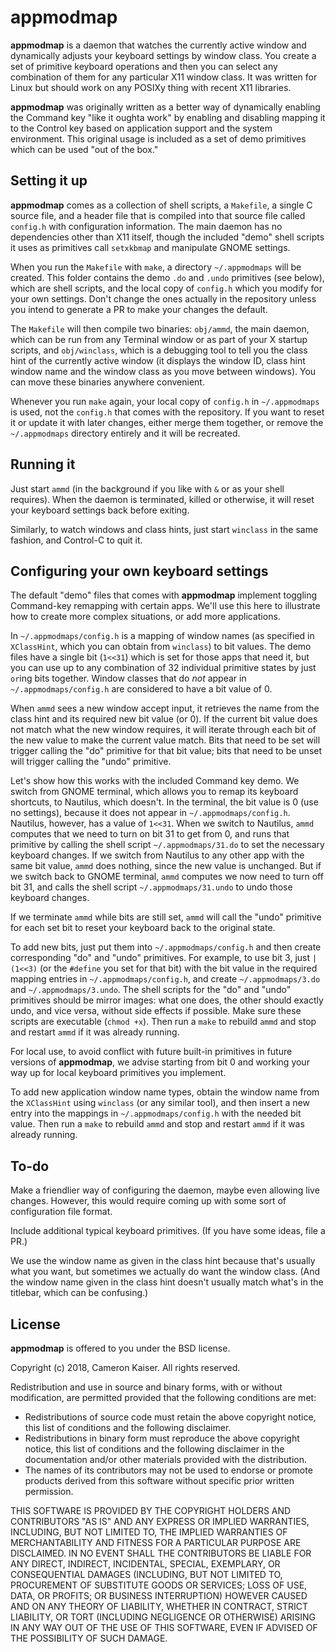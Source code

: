 # appmodmap

**appmodmap** is a daemon that watches the currently active window and dynamically adjusts your keyboard settings by window class. You create a set of primitive keyboard operations and then you can select any combination of them for any particular X11 window class. It was written for Linux but should work on any POSIXy thing with recent X11 libraries.

**appmodmap** was originally written as a better way of dynamically enabling the Command key "like it oughta work" by enabling and disabling mapping it to the Control key based on application support and the system environment. This original usage is included as a set of demo primitives which can be used "out of the box."

## Setting it up

**appmodmap** comes as a collection of shell scripts, a `Makefile`, a single C source file, and a header file that is compiled into that source file called `config.h` with configuration information. The main daemon has no dependencies other than X11 itself, though the included "demo" shell scripts it uses as primitives call `setxkbmap` and manipulate GNOME settings.

When you run the `Makefile` with `make`, a directory `~/.appmodmaps` will be created. This folder contains the demo `.do` and `.undo` primitives (see below), which are shell scripts, and the local copy of `config.h` which you modify for your own settings. Don't change the ones actually in the repository unless you intend to generate a PR to make your changes the default.

The `Makefile` will then compile two binaries: `obj/ammd`, the main daemon, which can be run from any Terminal window or as part of your X startup scripts, and `obj/winclass`, which is a debugging tool to tell you the class hint of the currently active window (it displays the window ID, class hint window name and the window class as you move between windows). You can move these binaries anywhere convenient.

Whenever you run `make` again, your local copy of `config.h` in `~/.appmodmaps` is used, not the `config.h` that comes with the repository. If you want to reset it or update it with later changes, either merge them together, or remove the `~/.appmodmaps` directory entirely and it will be recreated.

## Running it

Just start `ammd` (in the background if you like with `&` or as your shell requires). When the daemon is terminated, killed or otherwise, it will reset your keyboard settings back before exiting.

Similarly, to watch windows and class hints, just start `winclass` in the same fashion, and Control-C to quit it.

## Configuring your own keyboard settings

The default "demo" files that comes with **appmodmap**  implement toggling Command-key remapping with certain apps. We'll use this here to illustrate how to create more complex situations, or add more applications.

In `~/.appmodmaps/config.h` is a mapping of window names (as specified in `XClassHint`, which you can obtain from `winclass`) to bit values. The demo files have a single bit (`1<<31`) which is set for those apps that need it, but you can use up to any combination of 32 individual primitive states by just `or`ing bits together. Window classes that do _not_ appear in `~/.appmodmaps/config.h` are considered to have a bit value of 0.

When `ammd` sees a new window accept input, it retrieves the name from the class hint and its required new bit value (or 0). If the current bit value does not match what the new window requires, it will iterate through each bit of the new value to make the current value match. Bits that need to be set will trigger calling the "do" primitive for that bit value; bits that need to be unset will trigger calling the "undo" primitive.

Let's show how this works with the included Command key demo. We switch from GNOME terminal, which allows you to remap its keyboard shortcuts, to Nautilus, which doesn't. In the terminal, the bit value is 0 (use no settings), because it does not appear in `~/.appmodmaps/config.h`. Nautilus, however, has a value of `1<<31`. When we switch to Nautilus, `ammd` computes that we need to turn on bit 31 to get from 0, and runs that primitive by calling the shell script `~/.appmodmaps/31.do` to set the necessary keyboard changes. If we switch from Nautilus to any other app with the same bit value, `ammd` does nothing, since the new value is unchanged. But if we switch back to GNOME terminal, `ammd` computes we now need to turn off bit 31, and calls the shell script `~/.appmodmaps/31.undo` to undo those keyboard changes.

If we terminate `ammd` while bits are still set, `ammd` will call the "undo" primitive for each set bit to reset your keyboard back to the original state.

To add new bits, just put them into `~/.appmodmaps/config.h` and then create corresponding "do" and "undo" primitives. For example, to use bit 3, just `|(1<<3)` (or the `#define` you set for that bit) with the bit value in the required mapping entries in `~/.appmodmaps/config.h`, and create `~/.appmodmaps/3.do` and `~/.appmodmaps/3.undo`. The shell scripts for the "do" and "undo" primitives should be mirror images: what one does, the other should exactly undo, and vice versa, without side effects if possible. Make sure these scripts are executable (`chmod +x`). Then run a `make` to rebuild `ammd` and stop and restart `ammd` if it was already running.

For local use, to avoid conflict with future built-in primitives in future versions of **appmodmap**, we advise starting from bit 0 and working your way up for local keyboard primitives you implement.

To add new application window name types, obtain the window name from the `XClassHint` using `winclass` (or any similar tool), and then insert a new entry into the mappings in `~/.appmodmaps/config.h` with the needed bit value. Then run a `make` to rebuild `ammd` and stop and restart `ammd` if it was already running.

## To-do

Make a friendlier way of configuring the daemon, maybe even allowing live changes. However, this would require coming up with some sort of configuration file format.

Include additional typical keyboard primitives. (If you have some ideas, file a PR.)

We use the window name as given in the class hint because that's usually what you want, but sometimes we actually do want the window class. (And the window name given in the class hint doesn't usually match what's in the titlebar, which can be confusing.)

## License

**appmodmap** is offered to you under the BSD license.

Copyright (c) 2018, Cameron Kaiser.
All rights reserved.

Redistribution and use in source and binary forms, with or without modification, are permitted provided that the following conditions are met:

  * Redistributions of source code must retain the above copyright notice, this list of conditions and the following disclaimer.
  * Redistributions in binary form must reproduce the above copyright notice, this list of conditions and the following disclaimer in the documentation and/or other materials provided with the distribution.
  * The names of its contributors may not be used to endorse or promote products derived from this software without specific prior written permission.

THIS SOFTWARE IS PROVIDED BY THE COPYRIGHT HOLDERS AND CONTRIBUTORS "AS IS" AND ANY EXPRESS OR IMPLIED WARRANTIES, INCLUDING, BUT NOT LIMITED TO, THE IMPLIED WARRANTIES OF MERCHANTABILITY AND FITNESS FOR A PARTICULAR PURPOSE ARE DISCLAIMED. IN NO EVENT SHALL THE CONTRIBUTORS BE LIABLE FOR ANY DIRECT, INDIRECT, INCIDENTAL, SPECIAL, EXEMPLARY, OR CONSEQUENTIAL DAMAGES (INCLUDING, BUT NOT LIMITED TO, PROCUREMENT OF SUBSTITUTE GOODS OR SERVICES; LOSS OF USE, DATA, OR PROFITS; OR BUSINESS INTERRUPTION) HOWEVER CAUSED AND ON ANY THEORY OF LIABILITY, WHETHER IN CONTRACT, STRICT LIABILITY, OR TORT (INCLUDING NEGLIGENCE OR OTHERWISE) ARISING IN ANY WAY OUT OF THE USE OF THIS SOFTWARE, EVEN IF ADVISED OF THE POSSIBILITY OF SUCH DAMAGE.



